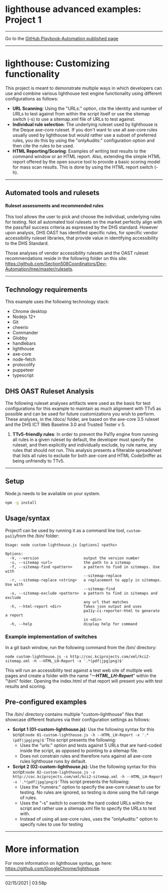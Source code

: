 # lighthouse advanced examples: Project 1

<hr>

Go to the [GitHub Playbook-Automation published page](https://section508coordinators.github.io/Dev-Automation/)

<hr>


# lighthouse: Customizing functionality

This project is meant to demonstrate multiple ways in which developers can use and combine various lighthouse test engine functionality using different configurations as follows:

- **URL Scanning**: Using the "URLs:" option, cite the identity and number of URLs to test against from within the script itself or use the sitemap switch (-s)  to use a sitemap.xml file of URLs to test against.
- **Individual rule selection**: The underlying ruleset used by lighthouse is the Deque axe-core ruleset.  If you don't want to use all axe-core rules usually used by lighthouse but would rather use a subset of preferred rules, you do this by using the "onlyAudits:" configuration option and then cite the rules to be used.
- **HTML Reporting/Scoring**: Examples of writing test results to the command window or an HTML report. Also, extending the simple HTML report offered by the open source tool to provide a basic scoring model for mass scan results. This is done by using the HTML report switch (-h).

<hr>

## Automated tools and rulesets


#### Ruleset assessments and recommended rules

This tool allows the user to pick and choose the individual, underlying rules for testing. Not all automated tool rulesets on the market perfectly align with the pass/fail success criteria as expressed by the DHS standard. However upon analysis, DHS OAST has identified specific rules, for specific vendor accessibility ruleset libraries, that provide value in identifying accessibility to the DHS Standard.

Those analyses of vendor accessibility rulesets and the OAST ruleset recommendations reside in the following folder on this site: https://github.com/Section508Coordinators/Dev-Automation/tree/master/rulesets.

<hr>


## Technology requirements

This example uses the following technology stack:

- Chrome desktop
- Nodejs 12+
- Git
- cheerio
- Commander
- Globby
- handlebars
- lighthouse
- axe-core
- node-fetch
- protocolify
- puppeteer
- typescript

## DHS OAST Ruleset Analysis

The following ruleset analyses artifacts were used as the basis for test configurations for this example to maintain as much alignment with TTv5 as possible and can be used for future customizations you wish to perform. These analyses, in the /docs/ folder, are based on the axe-core 3.5 ruleset and the DHS ICT Web Baseline 3.0 and Trusted Tester v 5.

1. **TTv5-friendly rules**: In order to prevent the Pa11y engine from running all rules in a given ruleset by default, the developer must specify the ruleset, and then explicitly and individually exclude, by rule name, any rules that should not run. This analysis presents a filterable spreadsheet that lists all rules to exclude for both axe-core and HTML CodeSniffer as being unfriendly to TTv5.

---

## Setup

Node.js needs to be available on your system. 

```sh
npm -g install
```


## Usage/syntax

Project1 can be used by running it as a command line tool, `custom-pa11y`from the /bin/ folder:

```
Usage: node custom-lighthouse.js [options] <paths>

Options:
  -V, --version                    output the version number
  -s, --sitemap <url>              the path to a sitemap
  -f, --sitemap-find <pattern>     a pattern to find in sitemaps. Use with
                                   --sitemap-replace
  -r, --sitemap-replace <string>   a replacement to apply in sitemaps. Use with
                                   --sitemap-find
  -x, --sitemap-exclude <pattern>  a pattern to find in sitemaps and exclude
                                   any url that matches
  -h, --html-report <dir>          Takes json output and uses
                                   pa11y-ci-reporter-html to generate a report
                                   in <dir>
  -h, --help                       display help for command
```

### Example implementation of switches

In a git bash window, run the following command from the /bin/ directory:

`node custom-lighthouse.js -s http://coc.kciprojects.com/xml/kci2-sitemap.xml -h --HTML_LH-Report -x '.*(pdf|jpg|png)$'`

This will run an accessibility test against a test web site of multiple web pages and create a folder with the name "***--HTML_LH-Report***" within the  "\bin\\" folder. Opening the index.html of that report will present you with test results and scoring.

## Pre-configured examples

The /bin/ directory contains multiple "custom-lighthouse" files that showcase different features via their configuration settings as follows:

- **Script 1 (01-custom-lighthouse.js)**: 
  Use the following syntax for this script:`node 01-custom-lighthouse.js -h --HTML_LH-Report -x '.*(pdf|jpg|png)$'`This script presents the following:
  - Uses the "urls:" option and tests against 5 URLs that are hard-coded inside the script, as opposed to pointing to a sitemap file.
  - Does not constrain rules and therefore runs against all axe-core rules lighthouse runs by default.
- **Script 2 (02-custom-lighthouse.js):** 
  Use the following syntax for this script:`node 02-custom-lighthouse.js -s http://coc.kciprojects.com/xml/kci2-sitemap.xml -h --HTML_LH-Report -x '.*(pdf|jpg|png)$'`This script presents the following:
  - Uses the "runners:" option to specify the axe-core ruleset to use for testing. No rules are ignored, so testing is done using the full range of rules.
  - Uses the "-s" switch to override the hard coded URLs within the script and rather use a sitemap.xml file to  specify the URLs to test with.
  - Instead of using all axe-core rules, uses the "onlyAudits:" option to specify rules to use for testing

<hr>

# More information

For more information on lighthouse syntax, go here: https://github.com/GoogleChrome/lighthouse.

<hr>

02/15/2021 | 03:58p

